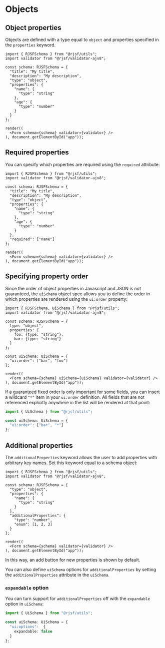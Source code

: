 # Objects

## Object properties

Objects are defined with a type equal to `object` and properties specified in the `properties` keyword.

```tsx
import { RJSFSchema } from "@rjsf/utils";
import validator from "@rjsf/validator-ajv8";

const schema: RJSFSchema = {
  "title": "My title",
  "description": "My description",
  "type": "object",
  "properties": {
    "name": {
      "type": "string"
    },
    "age": {
      "type": "number"
    }
  }
};

render((
  <Form schema={schema} validator={validator} />
), document.getElementById("app"));
```

## Required properties

You can specify which properties are required using the `required` attribute:

```tsx
import { RJSFSchema } from "@rjsf/utils";
import validator from "@rjsf/validator-ajv8";

const schema: RJSFSchema = {
  "title": "My title",
  "description": "My description",
  "type": "object",
  "properties": {
    "name": {
      "type": "string"
    },
    "age": {
      "type": "number"
    }
  },
  "required": ["name"]
};

render((
  <Form schema={schema} validator={validator} />
), document.getElementById("app"));
```

## Specifying property order

Since the order of object properties in Javascript and JSON is not guaranteed, the `uiSchema` object spec allows you to define the order in which properties are rendered using the `ui:order` property:

```tsx
import { RJSFSchema, UiSchema } from "@rjsf/utils";
import validator from "@rjsf/validator-ajv8";

const schema: RJSFSchema = {
  type: "object",
  properties: {
    foo: {type: "string"},
    bar: {type: "string"}
  }
};

const uiSchema: UiSchema = {
  "ui:order": ["bar", "foo"]
};

render((
  <Form schema={schema} uiSchema={uiSchema} validator={validator} />
), document.getElementById("app"));
```

If a guaranteed fixed order is only important for some fields, you can insert a wildcard `"*"` item in your `ui:order` definition. All fields that are not referenced explicitly anywhere in the list will be rendered at that point:

```ts
import { UiSchema } from "@rjsf/utils";

const uiSchema: UiSchema = {
  "ui:order": ["bar", "*"]
};
```

## Additional properties

The `additionalProperties` keyword allows the user to add properties with arbitrary key names. Set this keyword equal to a schema object:

```tsx
import { RJSFSchema } from "@rjsf/utils";
import validator from "@rjsf/validator-ajv8";

const schema: RJSFSchema = {
  "type": "object",
  "properties": {
    "name": {
      "type": "string"
    }
  },
  "additionalProperties": {
    "type": "number",
    "enum": [1, 2, 3]
  }
};

render((
  <Form schema={schema} validator={validator} />
), document.getElementById("app"));
```

In this way, an add button for new properties is shown by default.

You can also define `uiSchema` options for `additionalProperties` by setting the `additionalProperties` attribute in the `uiSchema`.

### `expandable` option

You can turn support for `additionalProperties` off with the `expandable` option in `uiSchema`:

```ts
import { UiSchema } from "@rjsf/utils";

const uiSchema: UiSchema = {
  "ui:options":  {
    expandable: false
  }
};
```
